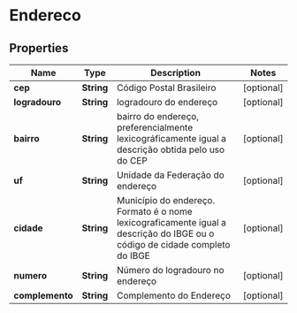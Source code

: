 

# Endereco

## Properties

Name | Type | Description | Notes
------------ | ------------- | ------------- | -------------
**cep** | **String** | Código Postal Brasileiro |  [optional]
**logradouro** | **String** | logradouro do endereço |  [optional]
**bairro** | **String** | bairro do endereço, preferencialmente lexicográficamente igual a descrição obtida pelo uso do CEP |  [optional]
**uf** | **String** | Unidade da Federação do endereço |  [optional]
**cidade** | **String** | Município do endereço. Formato é o nome lexicograficamente igual a descrição do IBGE ou o código de cidade completo do IBGE |  [optional]
**numero** | **String** | Número do logradouro no endereço |  [optional]
**complemento** | **String** | Complemento do Endereço |  [optional]




